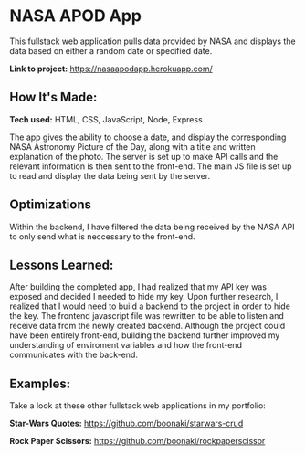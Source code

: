 # NASA APOD App
This fullstack web application pulls data provided by NASA and displays the data based on either a random date or specified date.

**Link to project:** https://nasaapodapp.herokuapp.com/

<!-- ![alt tag](http://placecorgi.com/1200/650) -->

## How It's Made:

**Tech used:** HTML, CSS, JavaScript, Node, Express 

The app gives the ability to choose a date, and display the corresponding NASA Astronomy Picture of the Day, along with a title and written explanation of the photo. The server is set up to make API calls and the relevant information is then sent to the front-end. The main JS file is set up to read and display the data being sent by the server.

## Optimizations

Within the backend, I have filtered the data being received by the NASA API to only send what is neccessary to the front-end.

## Lessons Learned:

After building the completed app, I had realized that my API key was exposed and decided I needed to hide my key. Upon further research, I realized that I would need to build a backend to the project in order to hide the key. The frontend javascript file was rewritten to be able to listen and receive data from the newly created backend. Although the project could have been entirely front-end, building the backend further improved my understanding of enviroment variables and how the front-end communicates with the back-end.

## Examples:
Take a look at these other fullstack web applications in my portfolio:

**Star-Wars Quotes:** https://github.com/boonaki/starwars-crud

**Rock Paper Scissors:** https://github.com/boonaki/rockpaperscissor
